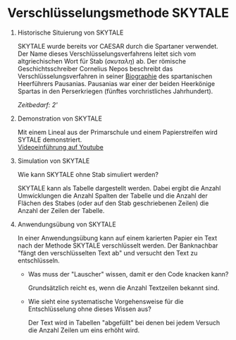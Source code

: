 # Verschlüsselungsmethode SKYTALE

1. Historische Situierung von SKYTALE
   
   SKYTALE wurde bereits vor CAESAR durch die Spartaner verwendet. Der
   Name dieses Verschlüsselungsverfahrens leitet sich vom altgriechischen
   Wort für Stab ($\sigma \kappa \upsilon \tau \alpha \lambda \eta$) ab.
   Der römische Geschichtsschreiber Cornelius Nepos beschreibt das
   Verschlüsselungsverfahren in seiner 
   [Biographie](https://www.gottwein.de/Lat/nepos/paus01.php#:~:text=id%20postquam%20Lacedaemonii%20rescierunt%2C%20legatos%20cum%20clava%20ad%20eum%20miserunt%2C%20in%20qua%20more%20illorum%20erat%20scriptum%3A%20nisi%20domum%20reverteretur%2C%20se%20capitis%20eum%20damnaturos.) 
   des spartanischen
   Heerführers Pausanias. Pausanias war einer der beiden Heerkönige
   Spartas in den Perserkriegen (fünftes vorchristliches Jahrhundert).

   *Zeitbedarf: 2'*

2. Demonstration von SKYTALE
   
   Mit einem Lineal aus der Primarschule und einem Papierstreifen wird
   SYTALE demonstriert.  
   [Videoeinführung auf Youtube](https://youtu.be/EhS2KN1mgVA)

3. Simulation von SKYTALE
   
   Wie kann SKYTALE ohne Stab simuliert werden?

   SKYTALE kann als Tabelle dargestellt werden. Dabei ergibt die Anzahl
   Umwicklungen die Anzahl Spalten der Tabelle und die Anzahl der
   Flächen des Stabes (oder auf den Stab geschriebenen Zeilen) die
   Anzahl der Zeilen der Tabelle.

4. Anwendungsübung von SKYTALE
   
   In einer Anwendungsübung kann auf einem karierten Papier ein Text
   nach der Methode SKYTALE verschlüsselt werden. Der Banknachbar "fängt
   den verschlüsselten Text ab" und versucht den Text zu entschlüsseln.

   - Was muss der "Lauscher" wissen, damit er den Code knacken kann?
     
     Grundsätzlich reicht es, wenn die Anzahl Textzeilen bekannt sind.
   - Wie sieht eine systematische Vorgehensweise für die Entschlüsselung
     ohne dieses Wissen aus?

     Der Text wird in Tabellen "abgefüllt" bei denen bei jedem Versuch
     die Anzahl Zeilen um eins erhöht wird.